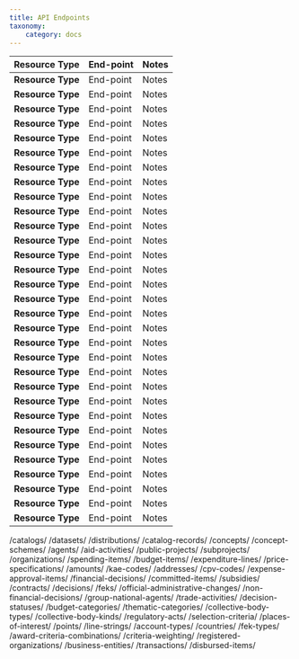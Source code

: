 ```yaml
---
title: API Endpoints
taxonomy:
    category: docs
---
```


| Resource Type  | End-point | Notes |
| --------------- | --------- | ------|
| **Resource Type**  | End-point | Notes |
| **Resource Type**  | End-point | Notes |
| **Resource Type**  | End-point | Notes |
| **Resource Type**  | End-point | Notes |
| **Resource Type**  | End-point | Notes |
| **Resource Type**  | End-point | Notes |
| **Resource Type**  | End-point | Notes |
| **Resource Type**  | End-point | Notes |
| **Resource Type**  | End-point | Notes |
| **Resource Type**  | End-point | Notes |
| **Resource Type**  | End-point | Notes |
| **Resource Type**  | End-point | Notes |
| **Resource Type**  | End-point | Notes |
| **Resource Type**  | End-point | Notes |
| **Resource Type**  | End-point | Notes |
| **Resource Type**  | End-point | Notes |
| **Resource Type**  | End-point | Notes |
| **Resource Type**  | End-point | Notes |
| **Resource Type**  | End-point | Notes |
| **Resource Type**  | End-point | Notes |
| **Resource Type**  | End-point | Notes |
| **Resource Type**  | End-point | Notes |
| **Resource Type**  | End-point | Notes |
| **Resource Type**  | End-point | Notes |
| **Resource Type**  | End-point | Notes |
| **Resource Type**  | End-point | Notes |
| **Resource Type**  | End-point | Notes |
| **Resource Type**  | End-point | Notes |
| **Resource Type**  | End-point | Notes |
| **Resource Type**  | End-point | Notes |
| **Resource Type**  | End-point | Notes |



/catalogs/
/datasets/
/distributions/
/catalog-records/
/concepts/
/concept-schemes/
/agents/
/aid-activities/
/public-projects/
/subprojects/
/organizations/
/spending-items/
/budget-items/
/expenditure-lines/
/price-specifications/
/amounts/
/kae-codes/
/addresses/
/cpv-codes/
/expense-approval-items/
/financial-decisions/
/committed-items/
/subsidies/
/contracts/
/decisions/
/feks/
/official-administrative-changes/
/non-financial-decisions/
/group-national-agents/
/trade-activities/
/decision-statuses/
/budget-categories/
/thematic-categories/
/collective-body-types/
/collective-body-kinds/
/regulatory-acts/
/selection-criteria/
/places-of-interest/
/points/
/line-strings/
/account-types/
/countries/
/fek-types/
/award-criteria-combinations/
/criteria-weighting/
/registered-organizations/
/business-entities/
/transactions/
/disbursed-items/